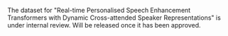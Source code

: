 The dataset for "Real-time Personalised Speech Enhancement Transformers with Dynamic Cross-attended Speaker Representations" is under internal review. Will be released once it has been approved. 
